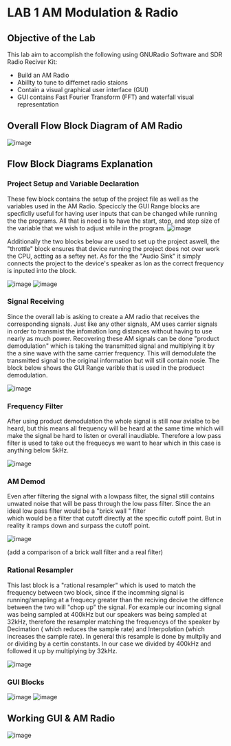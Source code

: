 # LAB 1 AM Modulation & Radio

## Objective of the Lab 
This lab aim to accomplish the following using GNURadio Software and SDR Radio Reciver Kit: 

+ Build an AM Radio 
+ Abillty to tune to differnet radio staions
+ Contain a visual graphical user interface (GUI)
+ GUI contains Fast Fourier Transform (FFT) and waterfall visual representation

## Overall Flow Block Diagram of AM Radio 
![image](https://github.com/DANYSR8/ENEE_3141_DigiComm/assets/117769464/de5b59ed-4711-4832-b04f-6e5d05ca4ef0)

## Flow Block Diagrams Explanation 
### Project Setup and Variable Declaration 
These few block contains the setup of the project file as well as the variables used in the AM Radio. Speciccly the GUI Range blocks are
specficlly useful for having user inputs that can be changed while running the the programs. All that is need is to have the start, stop, and step
size  of the variable that we wish to adjust while in the program. 
![image](https://github.com/DANYSR8/ENEE_3141_DigiComm/assets/117769464/f6535e33-9a67-48fe-9a82-d457f2e63acd)

Additionally the two blocks below are used to set up the project aswell, the "throttle" block ensures that device running the project does not over work the CPU, 
actting as a seftey net. As for the the "Audio Sink" it simply connects the project to the device's speaker as lon as the correct frequency is inputed into the block.

![image](https://github.com/DANYSR8/ENEE_3141_DigiComm/assets/117769464/9edba9b0-a13d-4500-ad57-c6e7c01fa28b)
![image](https://github.com/DANYSR8/ENEE_3141_DigiComm/assets/117769464/169d9c64-f594-45ea-a7b8-f69b61c7c336)


### Signal Receiving 
Since the overall lab is asking to create a AM radio that receives the corresponding signals. Just like any other signals, AM uses carrier signals in order to
transmist the infomation long distances without having to use nearly as much power. Recovering these AM signals can be done "product demodulation" which is taking the transmitted signal and multiplying 
it by the a sine wave with the same carrier frequency. This will demodulate the transmitted signal to the original information but will still contain nosie. The block below shows the GUI Range varible that is 
used in the produect demodulation.    

![image](https://github.com/DANYSR8/ENEE_3141_DigiComm/assets/117769464/02efbce8-c3f1-4f22-a4fb-f9f4482b438f)

### Frequency Filter 
After using product demodulation the whole signal is still now avialbe to be heard, but this means all frequency will be heard at the same time which will make the signal be hard to listen or overall inaudiable.
Therefore a low pass filter is used to take out the frequecys we want to hear which in this case is anything below 5kHz. 

![image](https://github.com/DANYSR8/ENEE_3141_DigiComm/assets/117769464/92826523-d991-4b1d-bc1d-0881ef160b13)

### AM Demod
Even after filtering the signal with a lowpass filter, the signal still contains unwated noise that will be pass through the low pass filter. Since the an ideal low pass filter would be a "brick wall " filter  
which would be a filter that cutoff directly at the specific cutoff point. But in reality it ramps down and surpass the cutoff point. 

![image](https://github.com/DANYSR8/ENEE_3141_DigiComm/assets/117769464/23fda64b-88a5-4bec-bbaf-88be2df2b245)

(add a comparison of a brick wall filter and a real filter)

### Rational Resampler 
This last block is a "rational resampler" which is used to match the frequency between two block, since if the incomming signal is running/smapling at a frequecy greater than the reciving decive the diffence between the two will "chop up" the signal. For example our incoming signal was being sampled at 400kHz but our speakers was being sampled at 32kHz, therefore the resampler matching the frequencys of the speaker by Decimation ( which reduces the sample rate) and Interpolation (which increases the sample rate). In general this resample is done by multpliy and or dividing by a certin constants. In our case we divided by 400kHz and followed it up by multiplying by 32kHz. 

![image](https://github.com/DANYSR8/ENEE_3141_DigiComm/assets/117769464/bc2bee30-626c-460c-871a-6141247523c9)



### GUI Blocks 
![image](https://github.com/DANYSR8/ENEE_3141_DigiComm/assets/117769464/443a98d8-41cd-42c7-8fd3-0fb1093e2ce0)
![image](https://github.com/DANYSR8/ENEE_3141_DigiComm/assets/117769464/36902073-1f68-4fc4-b85a-dd15d9ae755f)

## Working GUI & AM Radio 
![image](https://github.com/DANYSR8/ENEE_3141_DigiComm/assets/117769464/3c564670-a2d1-44c5-b894-1450f1449abb)

